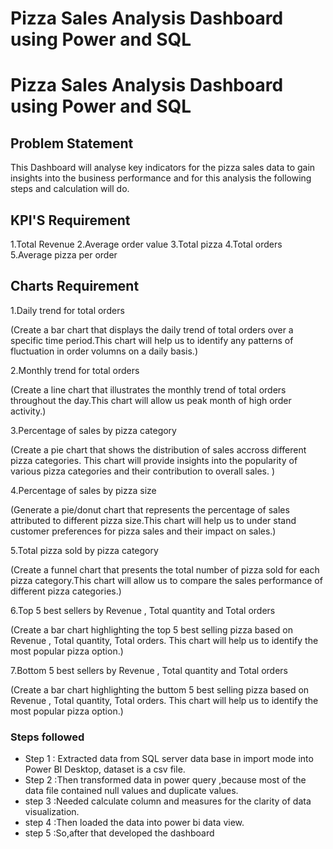 # Pizza Sales Analysis Dashboard using Power and SQL
#  Pizza Sales Analysis Dashboard using Power and SQL

## Problem Statement

This Dashboard will analyse key indicators for the pizza sales data to gain insights into the business performance and for this analysis the following steps and calculation will do.

## KPI'S Requirement

1.Total Revenue
2.Average order value
3.Total pizza
4.Total orders
5.Average pizza per order

## Charts Requirement

1.Daily trend for total orders


(Create a bar chart that displays the daily trend of total orders over a specific time period.This chart will help us to identify any patterns of fluctuation in order volumns on a daily basis.)

2.Monthly trend for total orders

(Create a line chart that illustrates the monthly trend of total orders throughout the day.This chart will allow us peak month of high order activity.)

3.Percentage of sales by pizza category

(Create a pie chart that shows the distribution of sales accross different pizza categories. This chart will provide insights into the popularity of various pizza categories and their contribution to overall sales. )

4.Percentage of sales by pizza size

(Generate a pie/donut chart that represents the percentage of sales attributed to different pizza size.This chart will help us to under stand customer preferences for pizza sales and their impact on sales.)

5.Total pizza sold by pizza category

(Create a funnel chart that presents the total number of pizza sold for each pizza category.This chart will allow us to compare the sales performance of different pizza categories.)

6.Top 5 best sellers by Revenue , Total quantity and Total orders

(Create a bar chart highlighting the top 5 best selling pizza based on Revenue , Total quantity, Total orders. This chart will help us to identify the most popular pizza option.)

7.Bottom 5 best sellers by  Revenue , Total quantity and Total orders

(Create a bar chart highlighting the buttom 5 best selling pizza based on Revenue , Total quantity, Total orders. This chart will help us to identify the most popular pizza option.)

### Steps followed 

- Step 1 : Extracted data from SQL server data base in import mode into Power BI Desktop, dataset is a csv file.
- Step 2 :Then transformed data in power query ,because most of the data file contained null values and duplicate values.
- step 3 :Needed calculate column and measures for the clarity of data visualization.
- step 4 :Then loaded the data into power bi data view.
- step 5 :So,after that developed the dashboard
